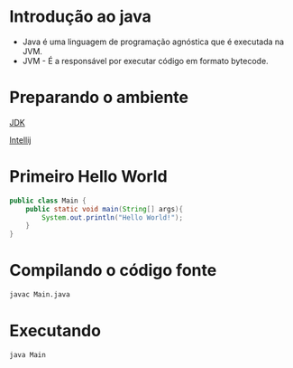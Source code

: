 # Introdução ao java

- Java é uma linguagem de programação agnóstica que é executada na JVM.
- JVM - É a responsável por executar código em formato bytecode. 


# Preparando o ambiente

[JDK](https://www.oracle.com/java/technologies/downloads/)


[Intellij](https://www.jetbrains.com/idea/download/)

# Primeiro Hello World
```java
public class Main {
    public static void main(String[] args){
        System.out.println("Hello World!");
    } 
}
```

# Compilando o código fonte

```sh
javac Main.java
```

# Executando 

```java
java Main
```

